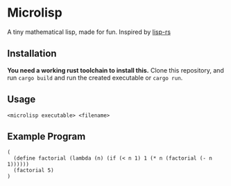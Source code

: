 # Microlisp

A tiny mathematical lisp, made for fun. Inspired by [lisp-rs](https://vishpat.github.io/lisp-rs/)

## Installation
**You need a working rust toolchain to install this.**
Clone this repository, and run `cargo build` and run the created executable or `cargo run`.

## Usage

`<microlisp executable> <filename>`

## Example Program
```
(
  (define factorial (lambda (n) (if (< n 1) 1 (* n (factorial (- n 1))))))
  (factorial 5)
)
```
